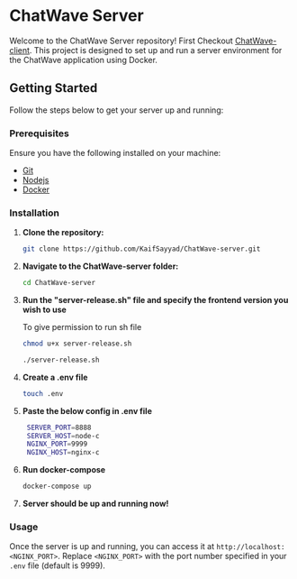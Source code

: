 # ChatWave Server

Welcome to the ChatWave Server repository! First Checkout [ChatWave-client](https://github.com/KaifSayyad/chat-wave-client). This project is designed to set up and run a server environment for the ChatWave application using Docker.

## Getting Started

Follow the steps below to get your server up and running:

### Prerequisites

Ensure you have the following installed on your machine:
- [Git](https://git-scm.com/downloads)
- [Nodejs](https://nodejs.org/en/download/package-manager)
- [Docker](https://www.docker.com/products/docker-desktop)

### Installation

1. **Clone the repository:**

    ```sh
    git clone https://github.com/KaifSayyad/ChatWave-server.git
    ```

2. **Navigate to the ChatWave-server folder:**

    ```sh
    cd ChatWave-server
    ```

3. **Run the "server-release.sh" file and specify the frontend version you wish to use**

    To give permission to run sh file
   ```sh
   chmod u+x server-release.sh
   ```

   ```sh
   ./server-release.sh
   ```

4. **Create a .env file**
   ```sh
   touch .env
   ```

5. **Paste the below config in .env file**

   ```sh
    SERVER_PORT=8888
    SERVER_HOST=node-c
    NGINX_PORT=9999
    NGINX_HOST=nginx-c
    ```

6. **Run docker-compose**

    ```sh
    docker-compose up
    ```

7. **Server should be up and running now!**
   

### Usage

Once the server is up and running, you can access it at `http://localhost:<NGINX_PORT>`. Replace `<NGINX_PORT>` with the port number specified in your `.env` file (default is 9999).

